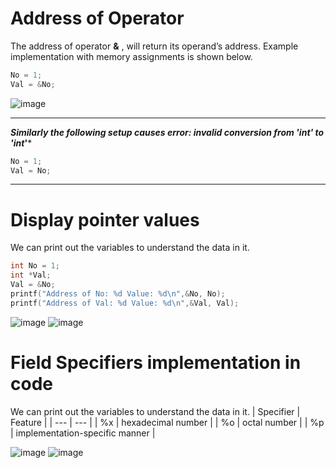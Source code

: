 # Address of Operator
The address of operator <b> &</b> , will return its operand’s address. Example implementation with memory assignments is shown below.
```c
No = 1;
Val = &No;
```
![image](https://user-images.githubusercontent.com/84629235/132990179-267c8ca6-126f-472b-a639-92e9dc12c2d2.png)

---

***Similarly the following setup causes error: invalid conversion from 'int' to 'int*'***
```c
No = 1;
Val = No;
```
---

# Display pointer values
We can print out the variables to understand the data in it.

```c
int No = 1;
int *Val;
Val = &No;
printf("Address of No: %d Value: %d\n",&No, No);
printf("Address of Val: %d Value: %d\n",&Val, Val);
```
![image](https://user-images.githubusercontent.com/84629235/132990603-429a3e17-f064-45a7-840f-b5c444cea847.png)
![image](https://user-images.githubusercontent.com/84629235/132990612-47c9b5d4-6f03-44bb-b0fe-5df1e1bcbc39.png)


# Field Specifiers implementation in code
We can print out the variables to understand the data in it.
| Specifier | Feature |
| --- | --- |
| %x  | hexadecimal number |
| %o  | octal number |
| %p  | implementation-specific manner |

![image](https://user-images.githubusercontent.com/84629235/132990566-ff979d95-c817-4d4b-a13d-99230b315d86.png)
![image](https://user-images.githubusercontent.com/84629235/132990573-a99c6c90-0c48-46e0-9533-904ceaa08033.png)
